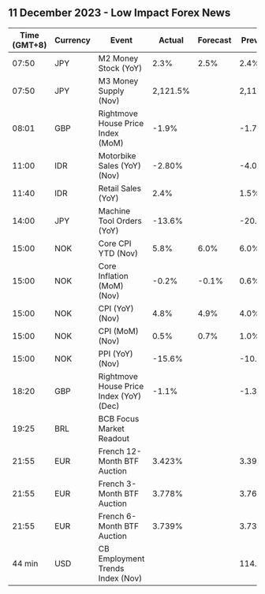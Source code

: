 ## 11 December 2023 - Low Impact Forex News

| Time (GMT+8) | Currency | Event | Actual | Forecast | Previous |
|------|----------|-------|--------|----------|----------|
| 07:50 | JPY | M2 Money Stock (YoY) | 2.3% | 2.5% | 2.4% |
| 07:50 | JPY | M3 Money Supply (Nov) | 2,121.5% |  | 2,118.2% |
| 08:01 | GBP | Rightmove House Price Index (MoM) | -1.9% |  | -1.7% |
| 11:00 | IDR | Motorbike Sales (YoY) (Nov) | -2.80% |  | -4.00% |
| 11:40 | IDR | Retail Sales (YoY) | 2.4% |  | 1.5% |
| 14:00 | JPY | Machine Tool Orders (YoY) | -13.6% |  | -20.6% |
| 15:00 | NOK | Core CPI YTD (Nov) | 5.8% | 6.0% | 6.0% |
| 15:00 | NOK | Core Inflation (MoM) (Nov) | -0.2% | -0.1% | 0.6% |
| 15:00 | NOK | CPI (YoY) (Nov) | 4.8% | 4.9% | 4.0% |
| 15:00 | NOK | CPI (MoM) (Nov) | 0.5% | 0.7% | 1.0% |
| 15:00 | NOK | PPI (YoY) (Nov) | -15.6% |  | -10.9% |
| 18:20 | GBP | Rightmove House Price Index (YoY) (Dec) | -1.1% |  | -1.3% |
| 19:25 | BRL | BCB Focus Market Readout |  |  |  |
| 21:55 | EUR | French 12-Month BTF Auction | 3.423% |  | 3.393% |
| 21:55 | EUR | French 3-Month BTF Auction | 3.778% |  | 3.766% |
| 21:55 | EUR | French 6-Month BTF Auction | 3.739% |  | 3.739% |
| 44 min | USD | CB Employment Trends Index (Nov) |  |  | 114.16 |
